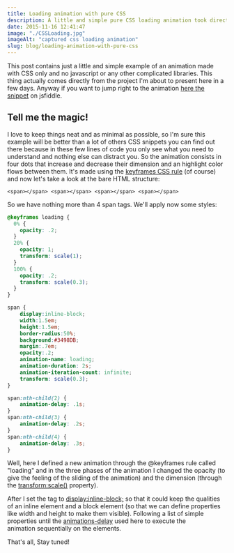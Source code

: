 ```yaml
---
title: Loading animation with pure CSS
description: A little and simple pure CSS loading animation took directly from my new project.
date: 2015-11-16 12:41:47
image: "./CSSLoading.jpg"
imageAlt: "captured css loading animation"
slug: blog/loading-animation-with-pure-css
---
```


This post contains just a little and simple example of an animation made with CSS only and no javascript or any other complicated libraries. This thing actually comes directly from the project I'm about to present here in a few days. Anyway if you want to jump right to the animation [here the snippet](http://jsfiddle.net/fk8ke82t/) on jsfiddle.

## Tell me the magic!

I love to keep things neat and as minimal as possible, so I'm sure this example will be better than a lot of others CSS snippets you can find out there because in these few lines of code you only see what you need to understand and nothing else can distract you.
So the animation consists in four dots that increase and decrease their dimension and an highlight color flows between them. It's made using the [keyframes CSS rule](http://www.w3schools.com/cssref/css3_pr_animation-keyframes.asp) (of course) and now let's take a look at the bare HTML structure:
``` xhtml
<span></span> <span></span> <span></span> <span></span>
```

So we have nothing more than 4 span tags. We'll apply now some styles:

``` css
@keyframes loading {
  0% {
    opacity: .2;
  }
  20% {
    opacity: 1;
    transform: scale(1);
  }
  100% {
    opacity: .2;
    transform: scale(0.3);
  }
}

span {
    display:inline-block;
    width:1.5em;
    height:1.5em;
    border-radius:50%;
    background:#3498DB;
    margin:.7em;
    opacity:.2;
    animation-name: loading;
    animation-duration: 2s;
    animation-iteration-count: infinite;
    transform: scale(0.3);
}

span:nth-child(2) {
    animation-delay: .1s;
}
span:nth-child(3) {
    animation-delay: .2s;
}
span:nth-child(4) {
    animation-delay: .3s;
}
```

Well, here I defined a new animation through the @keyframes rule called "loading" and in the three phases of the animation I changed the opacity (to give the feeling of the sliding of the animation) and the dimension (through the [transform:scale()](http://www.w3schools.com/css/css3_2dtransforms.asp) property).

After I set the tag to [display:inline-block;](http://www.w3schools.com/css/css_inline-block.asp) so that it could keep the qualities of an inline element and a block element (so that we can define properties like width and height to make them visible). Following a list of simple properties until the [animations-delay](http://www.w3schools.com/cssref/css3_pr_animation-delay.asp) used here to execute the animation sequentially on the elements.

That's all, Stay tuned!
